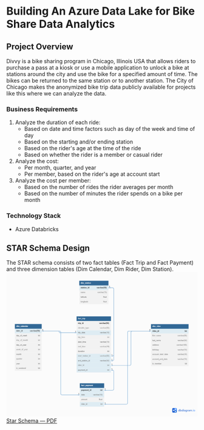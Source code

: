 # Building An Azure Data Lake for Bike Share Data Analytics

## Project Overview
Divvy is a bike sharing program in Chicago, Illinois USA that allows riders to purchase a pass at a kiosk or use a mobile application to unlock a bike at stations around the city and use the bike for a specified amount of time. The bikes can be returned to the same station or to another station. The City of Chicago makes the anonymized bike trip data publicly available for projects like this where we can analyze the data.

### Business Requirements
1. Analyze the duration of each ride:
    - Based on date and time factors such as day of the week and time of day
    - Based on the starting and/or ending station
    - Based on the rider's age at the time of the ride
    - Based on whether the rider is a member or casual rider
2. Analyze the cost:
    - Per month, quarter, and year
    - Per member, based on the rider's age at account start
3. Analyze the cost per member:
    - Based on the number of rides the rider averages per month
    - Based on the number of minutes the rider spends on a bike per month

### Technology Stack
- Azure Databricks

## STAR Schema Design
The STAR schema consists of two fact tables (Fact Trip and Fact Payment) and three dimension tables (Dim Calendar, Dim Rider, Dim Station). 
![Star Schema](images/star_schema_fabian.png)
[Star Schema &mdash; PDF](https://github.com/fabiansum/bike-share-analytics-data-lakehouse/blob/main/pdf/star_schema_fabian.pdf)